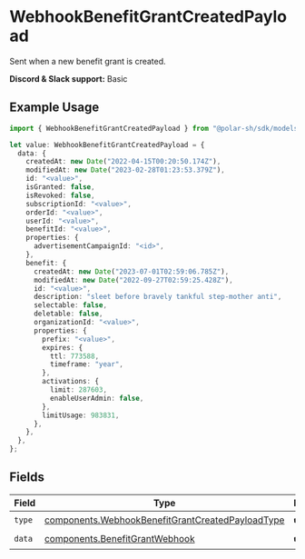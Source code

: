 # WebhookBenefitGrantCreatedPayload

Sent when a new benefit grant is created.

**Discord & Slack support:** Basic

## Example Usage

```typescript
import { WebhookBenefitGrantCreatedPayload } from "@polar-sh/sdk/models/components";

let value: WebhookBenefitGrantCreatedPayload = {
  data: {
    createdAt: new Date("2022-04-15T00:20:50.174Z"),
    modifiedAt: new Date("2023-02-28T01:23:53.379Z"),
    id: "<value>",
    isGranted: false,
    isRevoked: false,
    subscriptionId: "<value>",
    orderId: "<value>",
    userId: "<value>",
    benefitId: "<value>",
    properties: {
      advertisementCampaignId: "<id>",
    },
    benefit: {
      createdAt: new Date("2023-07-01T02:59:06.785Z"),
      modifiedAt: new Date("2022-09-27T02:59:25.428Z"),
      id: "<value>",
      description: "sleet before bravely tankful step-mother anti",
      selectable: false,
      deletable: false,
      organizationId: "<value>",
      properties: {
        prefix: "<value>",
        expires: {
          ttl: 773588,
          timeframe: "year",
        },
        activations: {
          limit: 287603,
          enableUserAdmin: false,
        },
        limitUsage: 983831,
      },
    },
  },
};
```

## Fields

| Field                                                                                                                | Type                                                                                                                 | Required                                                                                                             | Description                                                                                                          |
| -------------------------------------------------------------------------------------------------------------------- | -------------------------------------------------------------------------------------------------------------------- | -------------------------------------------------------------------------------------------------------------------- | -------------------------------------------------------------------------------------------------------------------- |
| `type`                                                                                                               | [components.WebhookBenefitGrantCreatedPayloadType](../../models/components/webhookbenefitgrantcreatedpayloadtype.md) | :heavy_check_mark:                                                                                                   | N/A                                                                                                                  |
| `data`                                                                                                               | [components.BenefitGrantWebhook](../../models/components/benefitgrantwebhook.md)                                     | :heavy_check_mark:                                                                                                   | N/A                                                                                                                  |